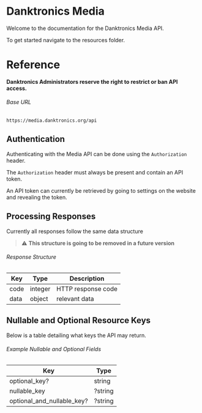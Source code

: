 # Danktronics Media

Welcome to the documentation for the Danktronics Media API.

To get started navigate to the resources folder.

# Reference

**Danktronics Administrators reserve the right to restrict or ban API access.**

###### Base URL

```
https://media.danktronics.org/api
```

## Authentication

Authenticating with the Media API can be done using the `Authorization` header.

The `Authorization` header must always be present and contain an API token.

An API token can currently be retrieved by going to settings on the website and revealing the token.

## Processing Responses

Currently all responses follow the same data structure

> :warning: **This structure is going to be removed in a future version**

###### Response Structure

| Key                           | Type                                                                                | Description                                                                                                                      |
| ----------------------------- | ----------------------------------------------------------------------------------- | -------------------------------------------------------------------------------------------------------------------------------- |
| code                          | integer                                                                             | HTTP response code                                                                                                               |
| data                          | object                                                                              | relevant data                                                                                                                    |

## Nullable and Optional Resource Keys

Below is a table detailing what keys the API may return.

###### Example Nullable and Optional Fields

| Key                          | Type    |
| ---------------------------- | ------- |
| optional_key?                | string  |
| nullable_key                 | ?string |
| optional_and_nullable_key?   | ?string |
